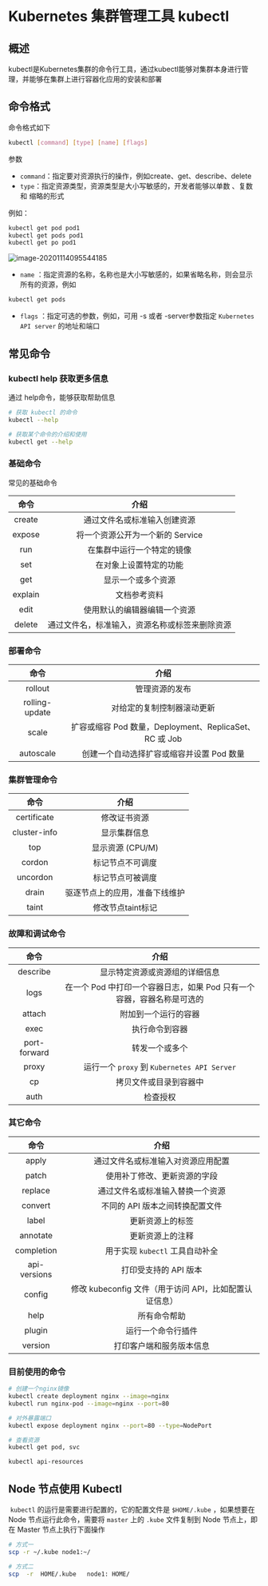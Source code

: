 # Kubernetes 集群管理工具 kubectl

## 概述

kubectl是Kubernetes集群的命令行工具，通过kubectl能够对集群本身进行管理，并能够在集群上进行容器化应用的安装和部署

## 命令格式

命令格式如下

```bash
kubectl [command] [type] [name] [flags]
```

参数

- `command`：指定要对资源执行的操作，例如create、get、describe、delete
-  `type`：指定资源类型，资源类型是大小写敏感的，开发者能够以单数 、复数 和 缩略的形式

例如：

```bash
kubectl get pod pod1
kubectl get pods pod1
kubectl get po pod1
```

![image-20201114095544185](images/image-20201114095544185.png)

-  `name` ：指定资源的名称，名称也是大小写敏感的，如果省略名称，则会显示所有的资源，例如

```bash
kubectl get pods
```

- `flags` ：指定可选的参数，例如，可用 -s 或者 -server参数指定 `Kubernetes API server` 的地址和端口

## 常见命令

### kubectl help 获取更多信息

通过 help命令，能够获取帮助信息

```bash
# 获取 kubectl 的命令
kubectl --help

# 获取某个命令的介绍和使用
kubectl get --help
```

### 基础命令

常见的基础命令

|  命令   |                      介绍                      |
| :-----: | :--------------------------------------------: |
| create  |          通过文件名或标准输入创建资源          |
| expose  |        将一个资源公开为一个新的 Service        |
|   run   |           在集群中运行一个特定的镜像           |
|   set   |             在对象上设置特定的功能             |
|   get   |               显示一个或多个资源               |
| explain |                  文档参考资料                  |
|  edit   |          使用默认的编辑器编辑一个资源          |
| delete  | 通过文件名，标准输入，资源名称或标签来删除资源 |

### 部署命令

|      命令      |                          介绍                          |
| :------------: | :----------------------------------------------------: |
|    rollout     |                     管理资源的发布                     |
| rolling-update |               对给定的复制控制器滚动更新               |
|     scale      | 扩容或缩容 Pod 数量，Deployment、ReplicaSet、RC 或 Job |
|   autoscale    |       创建一个自动选择扩容或缩容并设置 Pod 数量        |



### 集群管理命令

|     命令     |              介绍              |
| :----------: | :----------------------------: |
| certificate  |          修改证书资源          |
| cluster-info |          显示集群信息          |
|     top      |        显示资源 (CPU/M)        |
|    cordon    |        标记节点不可调度        |
|   uncordon   |        标记节点可被调度        |
|    drain     | 驱逐节点上的应用，准备下线维护 |
|    taint     |       修改节点taint标记        |

### 故障和调试命令

|     命令     |                             介绍                             |
| :----------: | :----------------------------------------------------------: |
|   describe   |                显示特定资源或资源组的详细信息                |
|     logs     | 在一个 Pod 中打印一个容器日志，如果 Pod 只有一个容器，容器名称是可选的 |
|    attach    |                     附加到一个运行的容器                     |
|     exec     |                        执行命令到容器                        |
| port-forward |                        转发一个或多个                        |
|    proxy     |         运行一个 `proxy` 到 `Kubernetes API Server`          |
|      cp      |                    拷贝文件或目录到容器中                    |
|     auth     |                           检查授权                           |

### 其它命令

|     命令     |                          介绍                          |
| :----------: | :----------------------------------------------------: |
|    apply     |           通过文件名或标准输入对资源应用配置           |
|    patch     |              使用补丁修改、更新资源的字段              |
|   replace    |            通过文件名或标准输入替换一个资源            |
|   convert    |            不同的 API 版本之间转换配置文件             |
|    label     |                    更新资源上的标签                    |
|   annotate   |                    更新资源上的注释                    |
|  completion  |            用于实现 `kubectl` 工具自动补全             |
| api-versions |                 打印受支持的 API 版本                  |
|    config    | 修改 kubeconfig 文件（用于访问 API，比如配置认证信息） |
|     help     |                      所有命令帮助                      |
|    plugin    |                   运行一个命令行插件                   |
|   version    |                打印客户端和服务版本信息                |

### 目前使用的命令

```bash
# 创建一个nginx镜像
kubectl create deployment nginx --image=nginx
kubectl run nginx-pod --image=nginx --port=80

# 对外暴露端口
kubectl expose deployment nginx --port=80 --type=NodePort

# 查看资源
kubectl get pod, svc

kubectl api-resources
```



## Node 节点使用 Kubectl

​	`kubectl` 的运行是需要进行配置的，它的配置文件是 `$HOME/.kube` ，如果想要在 Node 节点运行此命令，需要将 `master` 上的 `.kube` 文件复制到 Node 节点上，即在 Master 节点上执行下面操作

```bash
# 方式一
scp -r ~/.kube node1:~/

# 方式二
scp  -r  HOME/.kube   node1: HOME/
```

